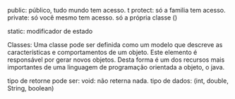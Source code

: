 public: público, tudo mundo tem acesso. t
protect: só a familia tem acesso.
private: só você mesmo tem acesso. só a própria classe ()

static: modificador de estado

Classes: Uma classe pode ser definida como um modelo que descreve as características e comportamentos de um objeto. Este elemento é responsável por gerar novos objetos. Desta forma é um dos recursos mais importantes de uma linguagem de programação orientada a objeto, o java.

tipo de retorne pode ser: 
    void: não reterna nada.
    tipo de dados: (int, double, String, boolean)